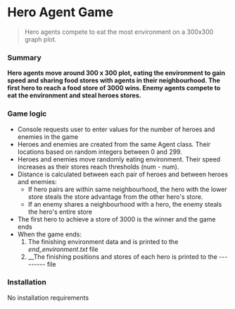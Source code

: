 # Hero Agent Game
> Hero agents compete to eat the most environment on a 300x300 graph plot.
### Summary 
__Hero agents move around 300 x 300 plot, eating the environment to gain speed and sharing food stores with agents in their neighbourhood. The first hero to reach a food store of 3000 wins. Enemy agents compete to eat the environment and steal heroes stores.__

### Game logic
  * Console requests user to enter values for the number of heroes and enemies in the game
  * Heroes and enemies are created from the same Agent class. Their locations based on random integers between 0 and 299.
  * Heroes and enemies move randomly eating environment. Their speed increases as their stores reach thresholds (num - num). 
  * Distance is calculated between each pair of heroes and between heroes and enemies:
      * If hero pairs are within same neighbourhood, the hero with the lower store steals the store advantage from the other hero's store. 
      * If an enemy shares a neighbourhood with a hero, the enemy steals the hero's entire store 
  * The first hero to achieve a store of 3000 is the winner and the game ends 
  * When the game ends:
      1. The finishing environment data and is printed to the _end_environment.txt_ file
      2. __The finishing positions and stores of each hero is printed to the --------- file
      
### Installation 
No installation requirements
